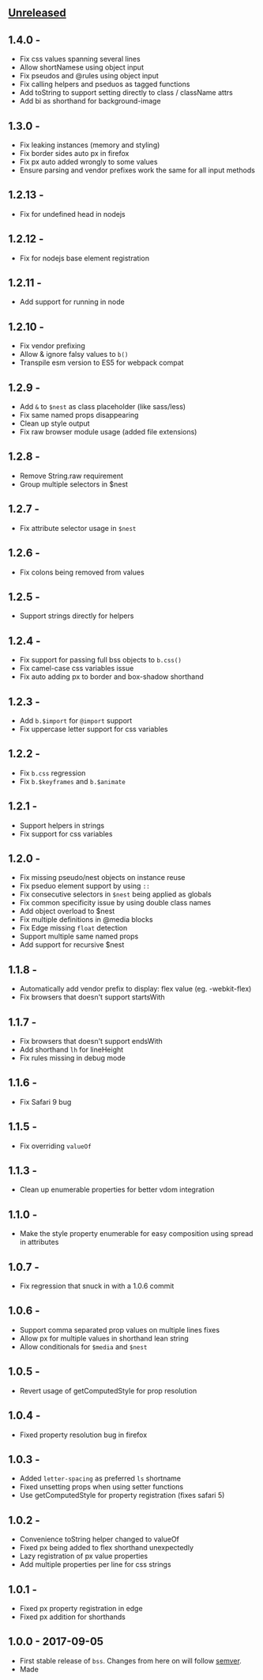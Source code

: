 ## [Unreleased]

## 1.4.0 -
- Fix css values spanning several lines
- Allow shortNamese using object input
- Fix pseudos and @rules using object input
- Fix calling helpers and pseduos as tagged functions
- Add toString to support setting directly to class / className attrs
- Add bi as shorthand for background-image 

## 1.3.0 -
- Fix leaking instances (memory and styling)
- Fix border sides auto px in firefox 
- Fix px auto added wrongly to some values
- Ensure parsing and vendor prefixes work the same for all input methods

## 1.2.13 -
- Fix for undefined head in nodejs

## 1.2.12 -
- Fix for nodejs base element registration

## 1.2.11 -
- Add support for running in node

## 1.2.10 -
- Fix vendor prefixing
- Allow & ignore falsy values to `b()`
- Transpile esm version to ES5 for webpack compat

## 1.2.9 -
- Add `&` to `$nest` as class placeholder (like sass/less)
- Fix same named props disappearing
- Clean up style output
- Fix raw browser module usage (added file extensions)

## 1.2.8 -
- Remove String.raw requirement
- Group multiple selectors in $nest

## 1.2.7 -
- Fix attribute selector usage in `$nest`

## 1.2.6 -
- Fix colons being removed from values

## 1.2.5 -
- Support strings directly for helpers

## 1.2.4 -
- Fix support for passing full bss objects to `b.css()`
- Fix camel-case css variables issue
- Fix auto adding px to border and box-shadow shorthand

## 1.2.3 -
- Add `b.$import` for `@import` support
- Fix uppercase letter support for css variables

## 1.2.2 -
- Fix `b.css` regression
- Fix `b.$keyframes` and `b.$animate` 

## 1.2.1 -
- Support helpers in strings
- Fix support for css variables

## 1.2.0 -
- Fix missing pseudo/nest objects on instance reuse
- Fix pseduo element support by using `::`
- Fix consecutive selectors in `$nest` being applied as globals
- Fix common specificity issue by using double class names
- Add object overload to $nest
- Fix multiple definitions in @media blocks
- Fix Edge missing `float` detection
- Support multiple same named props
- Add support for recursive $nest

## 1.1.8 -
- Automatically add vendor prefix to display: flex value (eg. -webkit-flex)
- Fix browsers that doesn't support startsWith

## 1.1.7 -
- Fix browsers that doesn't support endsWith
- Add shorthand `lh` for lineHeight
- Fix rules missing in debug mode

## 1.1.6 -
- Fix Safari 9 bug

## 1.1.5 -
- Fix overriding `valueOf`

## 1.1.3 -
- Clean up enumerable properties for better vdom integration

## 1.1.0 - 
- Make the style property enumerable for easy composition using spread in attributes

## 1.0.7 -
- Fix regression that snuck in with a 1.0.6 commit

## 1.0.6 -
- Support comma separated prop values on multiple lines fixes
- Allow px for multiple values in shorthand lean string
- Allow conditionals for `$media` and `$nest`

## 1.0.5 -
- Revert usage of getComputedStyle for prop resolution

## 1.0.4 -
- Fixed property resolution bug in firefox

## 1.0.3 - 
- Added `letter-spacing` as preferred `ls` shortname
- Fixed unsetting props when using setter functions
- Use getComputedStyle for property registration (fixes safari 5)

## 1.0.2 - 
- Convenience toString helper changed to valueOf
- Fixed px being added to flex shorthand unexpectedly
- Lazy registration of px value properties
- Add multiple properties per line for css strings

## 1.0.1 - 
- Fixed px property registration in edge
- Fixed px addition for shorthands

## 1.0.0 - 2017-09-05
- First stable release of `bss`. Changes from here on will follow [semver](http://semver.org/).
- Made 

[Unreleased]: https://github.com/porsager/bss/compare/v1.0.0...HEAD
